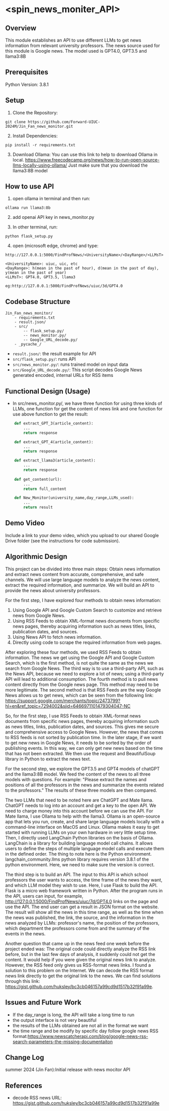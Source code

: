 # <spin_news_moniter_API>

## Overview

This module establishes an API to use different LLMs to get news information from relevant university professors. The news source used for this module is Google news. The model used is GPT4.0, GPT3.5 and llama3:8B

## Prerequisites

Python Version: 3.8.1

## Setup

1. Clone the Repository:
```
git clone https://github.com/Forward-UIUC-2024M/Jin_Fan_news_monitor.git
```

2. Install Dependencies:
```
pip install -r requirements.txt
```

3. Download Ollama:
You can use this link to help to download Ollama in local. https://www.freecodecamp.org/news/how-to-run-open-source-llms-locally-using-ollama/ Just make sure that you download the llama3:8B model

## How to use API

1. open ollama in terminal and then run:
```
ollama run llama3:8b
```

2. add openai API key in news_monitor.py

3. In other terminal, run:
```
python flask_setup.py
```

4. open (microsoft edge, chrome) and type:
```
http://127.0.0.1:5000/FindProfNews/<UniversityName>/<DayRange>/<LLMsT>

<UniversityName>: uiuc, uic, etc
<DayRange>: h(mean in the past of hour), d(mean in the past of day), y(mean in the past of year) 
<LLMsT>: GPT4.0, GPT3.5, llama3

eg:http://127.0.0.1:5000/FindProfNews/uiuc/3d/GPT4.0
```


## Codebase Structure

```
Jin_Fan_news_monitor/
    - requirements.txt
    - result.json/
    - src/
        -- flask_setup.py/
        -- news_monitor.py/
        -- Google_URL_decode.py/
    - _pycache_/
```

* `result.json/`: the result example for API 
* `src/flask_setup.py/`: runs API
* `src/news_monitor.py/`: runs trained model on input data
* `src/Google_URL_decode.py/`: This script decodes Google News generated encoded, internal URLs for RSS items

## Functional Design (Usage)

* In src/news_monitor.py/, we have three function for using three kinds of LLMs, one function for get the content of news link and one function for use above function to get the result:
```python
    def extract_GPT_3(article_content):
        ... 
        return response

    def extract_GPT_4(article_content):
        ... 
        return response

    def extract_llama3(article_content):
        ... 
        return response
    
    def get_content(url):
        ... 
        return full_content

    def New_Monitor(university_name,day_range,LLMs_used):
        ... 
        return result
```

## Demo Video

Include a link to your demo video, which you upload to our shared Google Drive folder (see the instructions for code submission).

## Algorithmic Design

This project can be divided into three main steps:
Obtain news information and extract news content from accurate, comprehensive, and safe channels.
We will use large language models to analyze the news content, extract the required information, and summarize.
We will build an API to provide the news about university professors. 

For the first step, I have explored four methods to obtain news information:
1. Using Google API and Google Custom Search to customize and retrieve news from Google News.
2. Using RSS Feeds to obtain XML-format news documents from specific news pages, thereby acquiring information such as news titles, links, publication dates, and sources.
3. Using News API to fetch news information.
4. Directly using code to scrape the required information from web pages.

After exploring these four methods, we used RSS Feeds to obtain information. The news we get using the Google API and Google Custom Search, which is the first method, is not quite the same as the news we search from Google News. The third way is to use a third-party API, such as the News API, because we need to explore a lot of news; using a third-party API will lead to additional consumption. The fourth method is to pull news content directly from the Google news page. This method may need to be more legitimate. The second method is that RSS Feeds are the way Google News allows us to get news, which can be seen from the following link: https://support.google.com/merchants/topic/2473799?hl=en&ref_topic=7294002&sjid=6466971101479304047-NC

So, for the first step, I use RSS Feeds to obtain XML-format news documents from specific news pages, thereby acquiring information such as news titles, links, publication dates, and sources.  This gives me secure and comprehensive access to Google News. However, the news that comes to RSS feeds is not sorted by publication time. In the later stage, if we want to get new news in Google News, it needs to be sorted by the order of publishing events. In this way, we can only get new news based on the time that has not been extracted. We then use the request and BeautifulSoup library in Python to extract the news text.

For the second step, we explore the GPT3.5 and GPT4 models of chatGPT and the llama3:8B model. We feed the content of the news to all three models with questions. For example: "Please extract the names and positions of all the professors in the news and summarize the events related to the professors." The results of these three models are then compared.

The two LLMs that need to be noted here are ChatGPT and Mate llama. ChatGPT needs to log into an account and get a key to the open API. We need to charge money into this account before we can use the API. For Mate llama, I use Ollama to help with the llama3. Ollama is an open-source app that lets you run, create,   and share large language models locally with a command-line interface on MacOS and Linux. Ollama makes it easy to get started with running LLMs on your own hardware in very little setup time. Then, I directly used LangChain Python libraries on the basis of Ollama. LangChain is a library for building language model call chains. It allows users to define the steps of multiple language model calls and execute them in the defined order. The thing to note here is the Python environment. langchain_community.llms python library requires version 3.8.1 of the python environment. Here, we need to make sure the version is correct.

The third step is to build an API. The input to this API is which school professors the user wants to access, the time frame of the news they want, and which LLM model they wish to use. Here, I use Flask to build the API. Flask is a micro web framework written in Python.  After the program runs in the API, users can input, for example, http://127.0.0.1:5000/FindProfNews/uiuc/7d/GPT4.0 links on the page and use the API. The end user can get a result in JSON format on the website. The result will show all the news in this time range, as well as the time when the news was published, the link, the source, and the information in the news analyzed by LLMs: professor's name, the position of the professors, which department the professors come from and the summary of the events in the news.

Another question that came up in the news feed one week before the project ended was: The original code could directly analyze the RSS link before, but in the last few days of analysis, it suddenly could not get the content. It would help if you were given the original news link to analyze. However, the RSS feed only gives us RSS-format news links. I found a solution to this problem on the Internet. We can decode the RSS format news link directly to get the original link to the news. We can find solutions through this link: https://gist.github.com/huksley/bc3cb046157a99cd9d1517b32f91a99e.


## Issues and Future Work

* If the day_range is long, the API will take a long time to run
* the output interface is not very beautiful
* the results of the LLMs obtained are not all in the format we want
* the time range and be modify by specific day follow google news RSS format:https://www.newscatcherapi.com/blog/google-news-rss-search-parameters-the-missing-documentaiton

## Change Log

summer 2024 (Jin Fan):Initial release with news mocitor API

## References 

* decode RSS news URL: https://gist.github.com/huksley/bc3cb046157a99cd9d1517b32f91a99e
